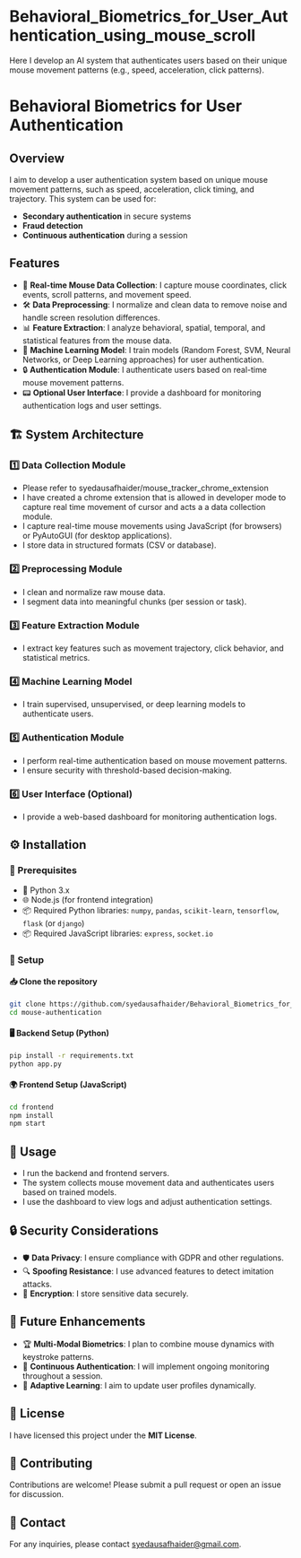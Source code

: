 # Behavioral_Biometrics_for_User_Authentication_using_mouse_scroll
Here I develop an AI system that authenticates users based on their unique mouse movement patterns (e.g., speed, acceleration, click patterns).
# Behavioral Biometrics for User Authentication

## Overview
I aim to develop a user authentication system based on unique mouse movement patterns, such as speed, acceleration, click timing, and trajectory. This system can be used for:

- **Secondary authentication** in secure systems
- **Fraud detection**
- **Continuous authentication** during a session

## Features
- 🚀 **Real-time Mouse Data Collection**: I capture mouse coordinates, click events, scroll patterns, and movement speed.
- 🛠 **Data Preprocessing**: I normalize and clean data to remove noise and handle screen resolution differences.
- 📊 **Feature Extraction**: I analyze behavioral, spatial, temporal, and statistical features from the mouse data.
- 🤖 **Machine Learning Model**: I train models (Random Forest, SVM, Neural Networks, or Deep Learning approaches) for user authentication.
- 🔒 **Authentication Module**: I authenticate users based on real-time mouse movement patterns.
- 📟 **Optional User Interface**: I provide a dashboard for monitoring authentication logs and user settings.

## 🏗 System Architecture
### 1️⃣ Data Collection Module
- Please refer to syedausafhaider/mouse_tracker_chrome_extension
- I have created a chrome extension that is allowed in developer mode to capture real time movement of cursor and acts a a data collection module.
- I capture real-time mouse movements using JavaScript (for browsers) or PyAutoGUI (for desktop applications).
- I store data in structured formats (CSV or database).

### 2️⃣ Preprocessing Module
- I clean and normalize raw mouse data.
- I segment data into meaningful chunks (per session or task).

### 3️⃣ Feature Extraction Module
- I extract key features such as movement trajectory, click behavior, and statistical metrics.

### 4️⃣ Machine Learning Model
- I train supervised, unsupervised, or deep learning models to authenticate users.

### 5️⃣ Authentication Module
- I perform real-time authentication based on mouse movement patterns.
- I ensure security with threshold-based decision-making.

### 6️⃣ User Interface (Optional)
- I provide a web-based dashboard for monitoring authentication logs.

## ⚙️ Installation
### 📌 Prerequisites
- 🐍 Python 3.x
- 🌐 Node.js (for frontend integration)
- 📦 Required Python libraries: `numpy`, `pandas`, `scikit-learn`, `tensorflow`, `flask` (or `django`)
- 📦 Required JavaScript libraries: `express`, `socket.io`

### 🔧 Setup
#### 📥 Clone the repository
```sh
git clone https://github.com/syedausafhaider/Behavioral_Biometrics_for_User_Authentication_using_mouse_scroll.git
cd mouse-authentication
```

#### 🖥 Backend Setup (Python)
```sh
pip install -r requirements.txt
python app.py
```

#### 🌍 Frontend Setup (JavaScript)
```sh
cd frontend
npm install
npm start
```

## 🚀 Usage
- I run the backend and frontend servers.
- The system collects mouse movement data and authenticates users based on trained models.
- I use the dashboard to view logs and adjust authentication settings.

## 🔒 Security Considerations
- 🛡 **Data Privacy**: I ensure compliance with GDPR and other regulations.
- 🔍 **Spoofing Resistance**: I use advanced features to detect imitation attacks.
- 🔐 **Encryption**: I store sensitive data securely.

## 🔮 Future Enhancements
- 🏆 **Multi-Modal Biometrics**: I plan to combine mouse dynamics with keystroke patterns.
- 🔄 **Continuous Authentication**: I will implement ongoing monitoring throughout a session.
- 🧠 **Adaptive Learning**: I aim to update user profiles dynamically.

## 📜 License
I have licensed this project under the **MIT License**.

## 🤝 Contributing
Contributions are welcome! Please submit a pull request or open an issue for discussion.

## 📩 Contact
For any inquiries, please contact [syedausafhaider@gmail.com](mailto:your-email@example.com).


